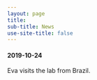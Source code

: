 ```yaml
---
layout: page
title: 
sub-title: News
use-site-title: false 
---
```


#### 2019-10-24 

Eva visits the lab from Brazil. 
